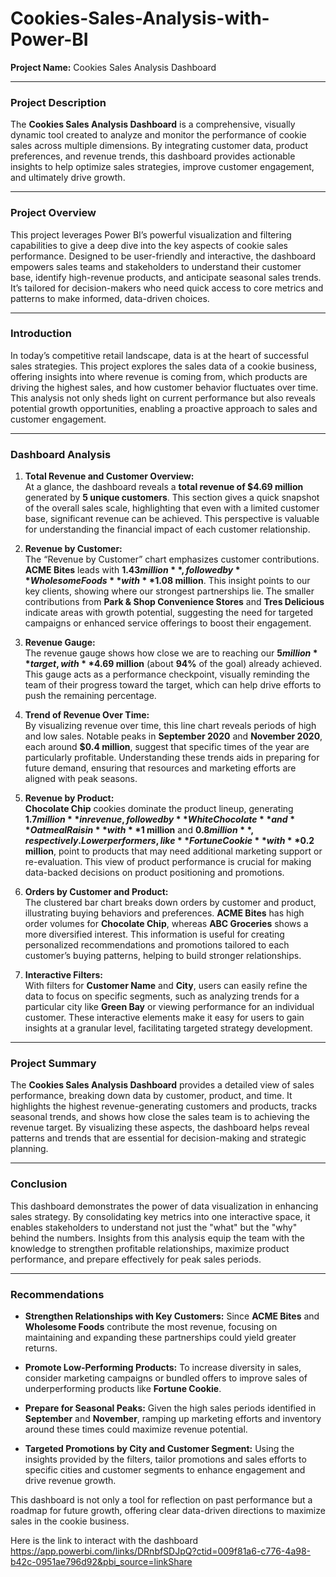 # Cookies-Sales-Analysis-with-Power-BI

**Project Name:** Cookies Sales Analysis Dashboard

---

### **Project Description**

The **Cookies Sales Analysis Dashboard** is a comprehensive, visually dynamic tool created to analyze and monitor the performance of cookie sales across multiple dimensions. By integrating customer data, product preferences, and revenue trends, this dashboard provides actionable insights to help optimize sales strategies, improve customer engagement, and ultimately drive growth.

---

### **Project Overview**

This project leverages Power BI’s powerful visualization and filtering capabilities to give a deep dive into the key aspects of cookie sales performance. Designed to be user-friendly and interactive, the dashboard empowers sales teams and stakeholders to understand their customer base, identify high-revenue products, and anticipate seasonal sales trends. It’s tailored for decision-makers who need quick access to core metrics and patterns to make informed, data-driven choices.

---

### **Introduction**

In today’s competitive retail landscape, data is at the heart of successful sales strategies. This project explores the sales data of a cookie business, offering insights into where revenue is coming from, which products are driving the highest sales, and how customer behavior fluctuates over time. This analysis not only sheds light on current performance but also reveals potential growth opportunities, enabling a proactive approach to sales and customer engagement.

---

### **Dashboard Analysis**

1. **Total Revenue and Customer Overview:**  
   At a glance, the dashboard reveals a **total revenue of $4.69 million** generated by **5 unique customers**. This section gives a quick snapshot of the overall sales scale, highlighting that even with a limited customer base, significant revenue can be achieved. This perspective is valuable for understanding the financial impact of each customer relationship.

2. **Revenue by Customer:**  
   The “Revenue by Customer” chart emphasizes customer contributions. **ACME Bites** leads with **$1.43 million**, followed by **Wholesome Foods** with **$1.08 million**. This insight points to our key clients, showing where our strongest partnerships lie. The smaller contributions from **Park & Shop Convenience Stores** and **Tres Delicious** indicate areas with growth potential, suggesting the need for targeted campaigns or enhanced service offerings to boost their engagement.

3. **Revenue Gauge:**  
   The revenue gauge shows how close we are to reaching our **$5 million** target, with **$4.69 million** (about **94%** of the goal) already achieved. This gauge acts as a performance checkpoint, visually reminding the team of their progress toward the target, which can help drive efforts to push the remaining percentage.

4. **Trend of Revenue Over Time:**  
   By visualizing revenue over time, this line chart reveals periods of high and low sales. Notable peaks in **September 2020** and **November 2020**, each around **$0.4 million**, suggest that specific times of the year are particularly profitable. Understanding these trends aids in preparing for future demand, ensuring that resources and marketing efforts are aligned with peak seasons.

5. **Revenue by Product:**  
   **Chocolate Chip** cookies dominate the product lineup, generating **$1.7 million** in revenue, followed by **White Chocolate** and **Oatmeal Raisin** with **$1 million** and **$0.8 million**, respectively. Lower performers, like **Fortune Cookie** with **$0.2 million**, point to products that may need additional marketing support or re-evaluation. This view of product performance is crucial for making data-backed decisions on product positioning and promotions.

6. **Orders by Customer and Product:**  
   The clustered bar chart breaks down orders by customer and product, illustrating buying behaviors and preferences. **ACME Bites** has high order volumes for **Chocolate Chip**, whereas **ABC Groceries** shows a more diversified interest. This information is useful for creating personalized recommendations and promotions tailored to each customer’s buying patterns, helping to build stronger relationships.

7. **Interactive Filters:**  
   With filters for **Customer Name** and **City**, users can easily refine the data to focus on specific segments, such as analyzing trends for a particular city like **Green Bay** or viewing performance for an individual customer. These interactive elements make it easy for users to gain insights at a granular level, facilitating targeted strategy development.

---

### **Project Summary**

The **Cookies Sales Analysis Dashboard** provides a detailed view of sales performance, breaking down data by customer, product, and time. It highlights the highest revenue-generating customers and products, tracks seasonal trends, and shows how close the sales team is to achieving the revenue target. By visualizing these aspects, the dashboard helps reveal patterns and trends that are essential for decision-making and strategic planning.

---

### **Conclusion**

This dashboard demonstrates the power of data visualization in enhancing sales strategy. By consolidating key metrics into one interactive space, it enables stakeholders to understand not just the "what" but the "why" behind the numbers. Insights from this analysis equip the team with the knowledge to strengthen profitable relationships, maximize product performance, and prepare effectively for peak sales periods.

---

### **Recommendations**

- **Strengthen Relationships with Key Customers:** Since **ACME Bites** and **Wholesome Foods** contribute the most revenue, focusing on maintaining and expanding these partnerships could yield greater returns.
  
- **Promote Low-Performing Products:** To increase diversity in sales, consider marketing campaigns or bundled offers to improve sales of underperforming products like **Fortune Cookie**.

- **Prepare for Seasonal Peaks:** Given the high sales periods identified in **September** and **November**, ramping up marketing efforts and inventory around these times could maximize revenue potential.

- **Targeted Promotions by City and Customer Segment:** Using the insights provided by the filters, tailor promotions and sales efforts to specific cities and customer segments to enhance engagement and drive revenue growth.

This dashboard is not only a tool for reflection on past performance but a roadmap for future growth, offering clear data-driven directions to maximize sales in the cookie business.

Here is the link to interact with the dashboard https://app.powerbi.com/links/DRnbfSDJpQ?ctid=009f81a6-c776-4a98-b42c-0951ae796d92&pbi_source=linkShare
